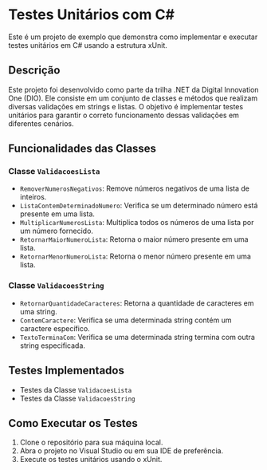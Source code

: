 # Testes Unitários com C#

Este é um projeto de exemplo que demonstra como implementar e executar testes unitários em C# usando a estrutura xUnit.

## Descrição

Este projeto foi desenvolvido como parte da trilha .NET da Digital Innovation One (DIO). Ele consiste em um conjunto de classes e métodos que realizam diversas validações em strings e listas. O objetivo é implementar testes unitários para garantir o correto funcionamento dessas validações em diferentes cenários.

## Funcionalidades das Classes

### Classe `ValidacoesLista`

- `RemoverNumerosNegativos`: Remove números negativos de uma lista de inteiros.
- `ListaContemDeterminadoNumero`: Verifica se um determinado número está presente em uma lista.
- `MultiplicarNumerosLista`: Multiplica todos os números de uma lista por um número fornecido.
- `RetornarMaiorNumeroLista`: Retorna o maior número presente em uma lista.
- `RetornarMenorNumeroLista`: Retorna o menor número presente em uma lista.

### Classe `ValidacoesString`

- `RetornarQuantidadeCaracteres`: Retorna a quantidade de caracteres em uma string.
- `ContemCaractere`: Verifica se uma determinada string contém um caractere específico.
- `TextoTerminaCom`: Verifica se uma determinada string termina com outra string especificada.

## Testes Implementados

- Testes da Classe `ValidacoesLista`
- Testes da Classe `ValidacoesString`

## Como Executar os Testes

1. Clone o repositório para sua máquina local.
2. Abra o projeto no Visual Studio ou em sua IDE de preferência.
3. Execute os testes unitários usando o xUnit.
